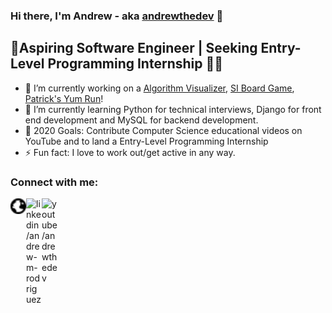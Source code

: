 ### Hi there, I'm Andrew - aka [andrewthedev][website] 👋

## 🚀Aspiring Software Engineer | Seeking Entry-Level Programming Internship 👨‍💻
- 🔭 I’m currently working on a [Algorithm Visualizer][website], [SI Board Game][website], [Patrick's Yum Run][website]!
- 🌱 I’m currently learning Python for technical interviews, Django for front end development and MySQL for backend development.
- 🥅 2020 Goals: Contribute Computer Science educational videos on YouTube and to land a Entry-Level Programming Internship
- ⚡ Fun fact: I love to work out/get active in any way.

### Connect with me:

[<img align="left" alt="andrewthedev.com" width="25px" src="https://raw.githubusercontent.com/iconic/open-iconic/master/svg/globe.svg" />][website]
[<img align="left" alt="linkedin/andrew-m-rodriguez" width="25px" src="https://cdn.jsdelivr.net/npm/simple-icons@v3/icons/linkedin.svg" />][linkedin]
[<img align="left" alt="youtube/andrewthedev" width="25px" src="https://cdn.jsdelivr.net/npm/simple-icons@v3/icons/youtube.svg" />][youtube]


<br />
<br />



[website]: https://www.andrewthedev.com/
[youtube]: https://www.youtube.com/channel/UCy87_5IfgIfY6JLVp8WEFKg/featured?view_as=subscriber
[linkedin]: https://www.linkedin.com/in/andrew-m-rodriguez
[portfolio]: https://www.andrewthedev.com/projects/
